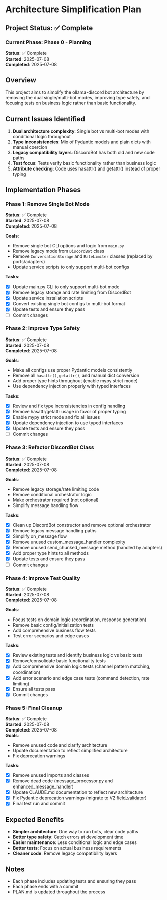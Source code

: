 # Architecture Simplification Plan

## Project Status: ✅ Complete

### Current Phase: Phase 0 - Planning
**Status**: ✅ Complete  
**Started**: 2025-07-08  
**Completed**: 2025-07-08  

## Overview

This project aims to simplify the ollama-discord bot architecture by removing the dual single/multi-bot modes, improving type safety, and focusing tests on business logic rather than basic functionality.

## Current Issues Identified
1. **Dual architecture complexity**: Single bot vs multi-bot modes with conditional logic throughout
2. **Type inconsistencies**: Mix of Pydantic models and plain dicts with manual coercion
3. **Legacy compatibility layers**: DiscordBot has both old and new code paths
4. **Test focus**: Tests verify basic functionality rather than business logic
5. **Attribute checking**: Code uses hasattr() and getattr() instead of proper typing

## Implementation Phases

### Phase 1: Remove Single Bot Mode
**Status**: ✅ Complete  
**Started**: 2025-07-08  
**Completed**: 2025-07-08  

**Goals**:
- Remove single bot CLI options and logic from `main.py`
- Remove legacy mode from `DiscordBot` class
- Remove `ConversationStorage` and `RateLimiter` classes (replaced by ports/adapters)
- Update service scripts to only support multi-bot configs

**Tasks**:
- [x] Update main.py CLI to only support multi-bot mode
- [x] Remove legacy storage and rate limiting from DiscordBot
- [x] Update service installation scripts
- [x] Convert existing single bot configs to multi-bot format
- [x] Update tests and ensure they pass
- [ ] Commit changes

### Phase 2: Improve Type Safety
**Status**: ✅ Complete  
**Started**: 2025-07-08  
**Completed**: 2025-07-08  

**Goals**:
- Make all configs use proper Pydantic models consistently
- Remove all `hasattr()`, `getattr()`, and manual dict conversion
- Add proper type hints throughout (enable mypy strict mode)
- Use dependency injection properly with typed interfaces

**Tasks**:
- [x] Review and fix type inconsistencies in config handling
- [x] Remove hasattr/getattr usage in favor of proper typing
- [x] Enable mypy strict mode and fix all issues
- [x] Update dependency injection to use typed interfaces
- [x] Update tests and ensure they pass
- [ ] Commit changes

### Phase 3: Refactor DiscordBot Class
**Status**: ✅ Complete  
**Started**: 2025-07-08  
**Completed**: 2025-07-08  

**Goals**:
- Remove legacy storage/rate limiting code
- Remove conditional orchestrator logic
- Make orchestrator required (not optional)
- Simplify message handling flow

**Tasks**:
- [x] Clean up DiscordBot constructor and remove optional orchestrator
- [x] Remove legacy message handling paths
- [x] Simplify on_message flow
- [x] Remove unused custom_message_handler complexity
- [x] Remove unused send_chunked_message method (handled by adapters)
- [x] Add proper type hints to all methods
- [x] Update tests and ensure they pass
- [ ] Commit changes

### Phase 4: Improve Test Quality
**Status**: ✅ Complete  
**Started**: 2025-07-08  
**Completed**: 2025-07-08  

**Goals**:
- Focus tests on domain logic (coordination, response generation)
- Remove basic config/initialization tests
- Add comprehensive business flow tests
- Test error scenarios and edge cases

**Tasks**:
- [x] Review existing tests and identify business logic vs basic tests
- [x] Remove/consolidate basic functionality tests
- [x] Add comprehensive domain logic tests (channel pattern matching, coordination)
- [x] Add error scenario and edge case tests (command detection, rate limiting)
- [x] Ensure all tests pass
- [x] Commit changes

### Phase 5: Final Cleanup
**Status**: ✅ Complete  
**Started**: 2025-07-08  
**Completed**: 2025-07-08  
**Goals**:
- Remove unused code and clarify architecture
- Update documentation to reflect simplified architecture
- Fix deprecation warnings

**Tasks**:
- [x] Remove unused imports and classes
- [x] Remove dead code (message_processor.py and enhanced_message_handler)
- [x] Update CLAUDE.md documentation to reflect new architecture
- [x] Fix Pydantic deprecation warnings (migrate to V2 field_validator)
- [x] Final test run and commit

## Expected Benefits
- **Simpler architecture**: One way to run bots, clear code paths
- **Better type safety**: Catch errors at development time
- **Easier maintenance**: Less conditional logic and edge cases
- **Better tests**: Focus on actual business requirements
- **Cleaner code**: Remove legacy compatibility layers

## Notes
- Each phase includes updating tests and ensuring they pass
- Each phase ends with a commit
- PLAN.md is updated throughout the process